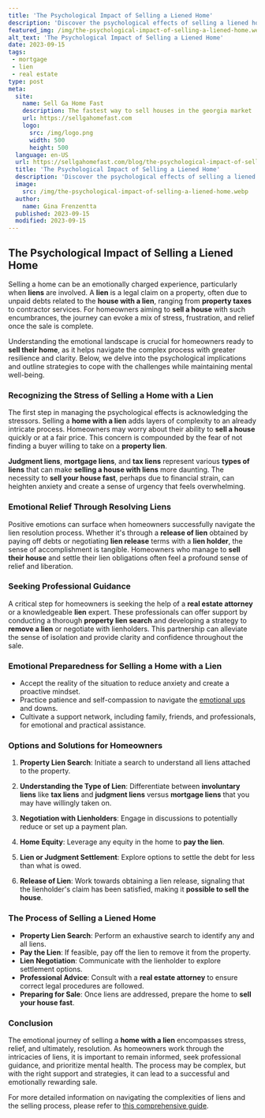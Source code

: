 ```yaml
---
title: 'The Psychological Impact of Selling a Liened Home'
description: 'Discover the psychological effects of selling a liened home and gain insights into the emotional journey homeowners experience during this process.'
featured_img: /img/the-psychological-impact-of-selling-a-liened-home.webp
alt_text: 'The Psychological Impact of Selling a Liened Home'
date: 2023-09-15
tags:
 - mortgage
 - lien
 - real estate
type: post
meta:
  site:
    name: Sell Ga Home Fast
    description: The fastest way to sell houses in the georgia market
    url: https://sellgahomefast.com
    logo:
      src: /img/logo.png
      width: 500
      height: 500
  language: en-US
  url: https://sellgahomefast.com/blog/the-psychological-impact-of-selling-a-liened-home
  title: 'The Psychological Impact of Selling a Liened Home'
  description: 'Discover the psychological effects of selling a liened home and gain insights into the emotional journey homeowners experience during this process.'
  image:
    src: /img/the-psychological-impact-of-selling-a-liened-home.webp
  author:
    name: Gina Frenzentta
  published: 2023-09-15
  modified: 2023-09-15
---
```



## The Psychological Impact of Selling a Liened Home

Selling a home can be an emotionally charged experience, particularly when **liens** are involved. A **lien** is a legal claim on a property, often due to unpaid debts related to the **house with a lien**, ranging from **property taxes** to contractor services. For homeowners aiming to **sell a house** with such encumbrances, the journey can evoke a mix of stress, frustration, and relief once the sale is complete.

Understanding the emotional landscape is crucial for homeowners ready to **sell their home**, as it helps navigate the complex process with greater resilience and clarity. Below, we delve into the psychological implications and outline strategies to cope with the challenges while maintaining mental well-being.

### Recognizing the Stress of Selling a Home with a Lien

The first step in managing the psychological effects is acknowledging the stressors. Selling a **home with a lien** adds layers of complexity to an already intricate process. Homeowners may worry about their ability to **sell a house** quickly or at a fair price. This concern is compounded by the fear of not finding a buyer willing to take on a **property lien**.

**Judgment liens**, **mortgage liens**, and **tax liens** represent various **types of liens** that can make **selling a house with liens** more daunting. The necessity to **sell your house fast**, perhaps due to financial strain, can heighten anxiety and create a sense of urgency that feels overwhelming.

### Emotional Relief Through Resolving Liens

Positive emotions can surface when homeowners successfully navigate the lien resolution process. Whether it's through a **release of lien** obtained by paying off debts or negotiating **lien release** terms with a **lien holder**, the sense of accomplishment is tangible. Homeowners who manage to **sell their house** and settle their lien obligations often feel a profound sense of relief and liberation.

### Seeking Professional Guidance

A critical step for homeowners is seeking the help of a **real estate attorney** or a knowledgeable **lien** expert. These professionals can offer support by conducting a thorough **property lien search** and developing a strategy to **remove a lien** or negotiate with lienholders. This partnership can alleviate the sense of isolation and provide clarity and confidence throughout the sale.

### Emotional Preparedness for Selling a Home with a Lien
  - Accept the reality of the situation to reduce anxiety and create a proactive mindset.
  - Practice patience and self-compassion to navigate the [emotional   ups](https://sellgahomefast.com/blog/handling-multiple-liens-when-selling-your-property) and downs.
  - Cultivate a support network, including family, friends, and professionals, for emotional and practical assistance.

### Options and Solutions for Homeowners

1. **Property Lien Search**: Initiate a search to understand all liens attached to the property.
   
2. **Understanding the Type of Lien**: Differentiate between **involuntary liens** like **tax liens** and **judgment liens** versus **mortgage liens** that you may have willingly taken on.

3. **Negotiation with Lienholders**: Engage in discussions to potentially reduce or set up a payment plan.

4. **Home Equity**: Leverage any equity in the home to **pay the lien**.

5. **Lien or Judgment Settlement**: Explore options to settle the debt for less than what is owed.

6. **Release of Lien**: Work towards obtaining a lien release, signaling that the lienholder's claim has been satisfied, making it **possible to sell the house**.

### The Process of Selling a Liened Home
  - **Property Lien Search**: Perform an exhaustive search to identify any and all liens.
  - **Pay the Lien**: If feasible, pay off the lien to remove it from the property.
  - **Lien Negotiation**: Communicate with the lienholder to explore settlement options.
  - **Professional Advice**: Consult with a **real estate attorney** to ensure correct legal procedures are followed.
  - **Preparing for Sale**: Once liens are addressed, prepare the home to **sell your house fast**.

### Conclusion

The emotional journey of selling a **home with a lien** encompasses stress, relief, and ultimately, resolution. As homeowners work through the intricacies of liens, it is important to remain informed, seek professional guidance, and prioritize mental health. The process may be complex, but with the right support and strategies, it can lead to a successful and emotionally rewarding sale.

For more detailed information on navigating the complexities of liens and the selling process, please refer to [this comprehensive guide](https://www.wearehomebuyers.com/blog/sell-a-house-with-a-lien/).